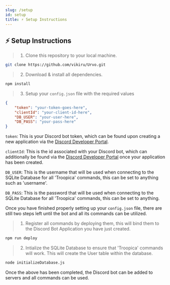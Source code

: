 ```yaml
---
slug: /setup
id: setup
title: ⚡ Setup Instructions
---
```


## ⚡ Setup Instructions

> 1. Clone this repository to your local machine.

```bash
git clone https://github.com/vikiru/Urvo.git
```

> 2. Download & install all dependencies.

```bash
npm install
```

> 3. Setup your `config.json` file with the required values

```json
{
	"token": "your-token-goes-here",
	"clientId": "your-client-id-here",
	"DB_USER": "your-user-here",
	"DB_PASS": "your-pass-here"
}
```

`token`: This is your Discord bot token, which can be found upon creating a new application via the [Discord Developer Portal](https://discord.com/developers/docs/intro).

`clientId`: This is the id associated with your Discord bot, which can additionally be found via the [Discord Developer Portal](https://discord.com/developers/docs/intro) once your application has been created.

`DB_USER`: This is the username that will be used when connecting to the SQLite Database for all 'Troopica' commands, this can be set to anything such as 'username'.

`DB_PASS`: This is the password that will be used when connecting to the SQLite Database for all 'Troopica' commands, this can be set to anything.

Once you have finished properly setting up your `config.json` file, there are still two steps left until the bot and all its commands can be utilized.

> 1. Register all commands by deploying them, this will bind them to the Discord Bot Application you have just created.

```bash
npm run deploy
```

> 2. Intialize the SQLite Database to ensure that 'Troopica' commands will work. This will create the User table within the database.

```bash
node initializeDatabase.js
```

Once the above has been completed, the Discord bot can be added to servers and all commands can be used.

